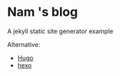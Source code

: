 # Nam 's blog

A jekyll static site generator example

Alternative:
- [Hugo](https://gohugo.io/getting-started/quick-start/)
- [hexo](https://hexo.io/)

